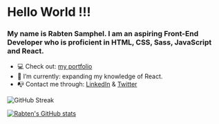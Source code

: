 # Hello World !!!
### My name is Rabten Samphel. I am an aspiring Front-End Developer who is proficient in HTML, CSS, Sass, JavaScript and React.

- 💻 Check out: [my portfolio](https://rabtennamgyal.github.io/TOP-Project-personal-portfolio/dist/index.html)
- 🌱 I’m currently: expanding my knowledge of React.
- 📭 Contact me through: [LinkedIn](https://www.linkedin.com/in/rabten-samphel-53171a1bb/) & [Twitter](https://twitter.com/rabtensamphel)
     
![GitHub Streak](https://github-readme-streak-stats.herokuapp.com?user=rabtennamgyal&theme=soft-green)
  
[![Rabten's GitHub stats](https://github-readme-stats.vercel.app/api?username=rabtennamgyal&show_icons=true&theme=dark)](https://github.com/rabtennamgyal/github-readme-stats)
